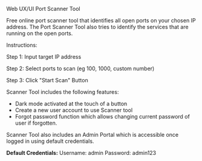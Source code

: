 Web UX/UI Port Scanner Tool

Free online port scanner tool that identifies all open ports on your chosen IP address. The Port Scanner Tool also tries to identify the services that are running on the open ports.


Instructions:

Step 1:
Input target IP address

Step 2: 
Select ports to scan (eg 100, 1000, custom number)

Step 3: 
Click "Start Scan" Button



Scanner Tool includes the following features:
- Dark mode activated at the touch of a button
- Create a new user account to use Scanner tool
- Forgot password function which allows changing current password of user if forgotten.


Scanner Tool also includes an Admin Portal which is accessible once logged in using default credentials.

<b>Default Credentials:</b>
Username: admin
Password: admin123